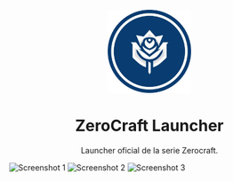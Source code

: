 <p align="center"><img src="./app/assets/images/SealCircle.png" width="150px" height="150px" alt="aventium softworks"></p>

<h1 align="center">ZeroCraft Launcher</h1>





<p align="center">Launcher oficial de la serie Zerocraft.</p>

![Screenshot 1](https://i.imgur.com/F5s8C9o.png)
![Screenshot 2](https://i.imgur.com/0YYjix7.png)
![Screenshot 3](https://i.imgur.com/y2jBmOh.png)



